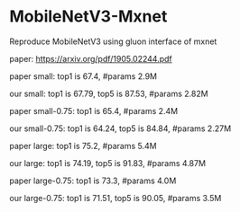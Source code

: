 # MobileNetV3-Mxnet
Reproduce MobileNetV3 using gluon interface of mxnet

paper: https://arxiv.org/pdf/1905.02244.pdf

paper small:  top1 is 67.4,  #params 2.9M

our   small:  top1 is 67.79, top5 is 87.53, #params 2.82M

paper small-0.75: top1 is 65.4,  #params 2.4M

our small-0.75: top1 is 64.24, top5 is 84.84, #params 2.27M

paper large:  top1 is 75.2,  #params 5.4M

our   large:  top1 is 74.19, top5 is 91.83, #params 4.87M

paper large-0.75: top1 is 73.3,  #params 4.0M

our large-0.75: top1 is 71.51, top5 is 90.05, #params 3.5M
